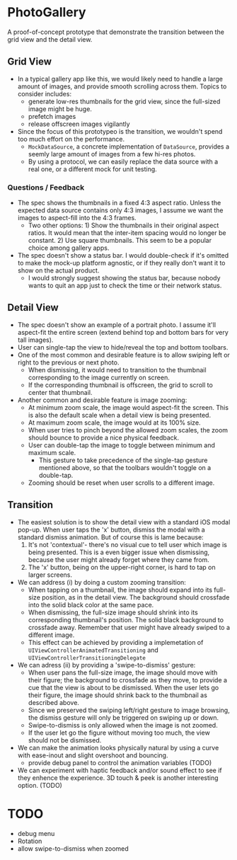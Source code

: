 # PhotoGallery
A proof-of-concept prototype that demonstrate the transition between the grid view and the detail view.

## Grid View
- In a typical gallery app like this, we would likely need to handle a large amount of images, and provide smooth scrolling across them. Topics to consider includes:
  - generate low-res thumbnails for the grid view, since the full-sized image might be huge.
  - prefetch images
  - release offscreen images vigilantly
- Since the focus of this prototypeo is the transition, we wouldn't spend too much effort on the performance. 
  - `MockDataSource`, a concrete implementation of `DataSource`, provides a seemly large amount of images from a few hi-res photos.
  - By using a protocol, we can easily replace the data source with a real one, or a different mock for unit testing.
  
### Questions / Feedback
- The spec shows the thumbnails in a fixed 4:3 aspect ratio. Unless the expected data source contains only 4:3 images, I assume we want the images to aspect-fill into the 4:3 frames.
  - Two other options: 1) Show the thumbnails in their original aspect ratios. It would mean that the inter-item spacing would no longer be constant. 2) Use square thumbnails. This seem to be a popular choice among gallery apps.
- The spec doesn't show a status bar. I would double-check if it's omitted to make the mock-up platform agnostic, or if they really don't want it to show on the actual product.
  - I would strongly suggest showing the status bar, because nobody wants to quit an app just to check the time or their network status. 


## Detail View
- The spec doesn't show an example of a portrait photo. I assume it'll aspect-fit the entire screen (extend behind top and bottom bars for very tall images).
- User can single-tap the view to hide/reveal the top and bottom toolbars.
- One of the most common and desirable feature is to allow swiping left or right to the previous or next photo.
  - When dismissing, it would need to transition to the thumbnail corresponding to the image currently on screen.
  - If the corresponding thumbnail is offscreen, the grid to scroll to center that thumbnail.
- Another common and desirable feature is image zooming:
  - At minimum zoom scale, the image would aspect-fit the screen. This is also the default scale when a detail view is being presented.
  - At maximum zoom scale, the image would at its 100% size.
  - When user tries to pinch beyond the allowed zoom scales, the zoom should bounce to provide a nice physical feedback.
  - User can double-tap the image to toggle between minimum and maximum scale.
    - This gesture to take precedence of the single-tap gesture mentioned above, so that the toolbars wouldn't toggle on a double-tap.
  - Zooming should be reset when user scrolls to a different image.


## Transition
- The easiest solution is to show the detail view with a standard iOS modal pop-up. When user taps the 'x' button, dismiss the modal with a standard dismiss animation. But of course this is lame because:
  1. It's not 'contextual'- there's no visual cue to tell user which image is being presented. This is a even bigger issue when dismissing, because the user might already forget where they came from.
  2. The 'x' button, being on the upper-right corner, is hard to tap on larger screens.
- We can address (i) by doing a custom zooming transition:
  - When tapping on a thumbnail, the image should expand into its full-size position, as in the detail view. The background should crossfade into the solid black color at the same pace.
  - When dismissing, the full-size image should shrink into its corresponding thumbnail's position. The solid black background to crossfade away. Remember that user might have already swiped to a different image.
  - This effect can be achieved by providing a implemetation of `UIViewControllerAnimatedTransitioning` and `UIViewControllerTransitioningDelegate`
- We can adress (ii) by providing a 'swipe-to-dismiss' gesture:
  - When user pans the full-size image, the image should move with their figure; the background to crossfade as they move, to provide a cue that the view is about to be dismissed. When the user lets go their figure, the image should shrink back to the thumbnail as described above.
  - Since we preserved the swiping left/right gesture to image browsing, the dismiss gesture will only be triggered on swiping up or down.
  - Swipe-to-dismiss is only allowed when the image is not zoomed.
  - If the user let go the figure without moving too much, the view should not be dismissed.
- We can make the animation looks physically natural by using a curve with ease-inout and slight overshoot and bouncing.
  - provide debug panel to control the animation variables (TODO)
- We can experiment with haptic feedback and/or sound effect to see if they enhence the experience. 3D touch & peek is another interesting option. (TODO)


# TODO
- debug menu
- Rotation
- allow swipe-to-dismiss when zoomed
